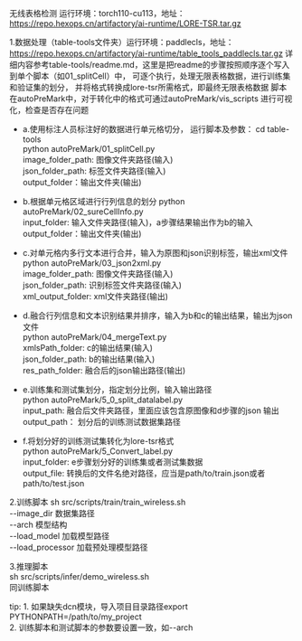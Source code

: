无线表格检测
运行环境：torch110-cu113，地址：https://repo.hexops.cn/artifactory/ai-runtime/LORE-TSR.tar.gz

1.数据处理（table-tools文件夹）运行环境：paddlecls，地址：https://repo.hexops.cn/artifactory/ai-runtime/table_tools_paddlecls.tar.gz
  详细内容参考table-tools/readme.md，这里是把readme的步骤按照顺序逐个写入到单个脚本（如01_splitCell）中，
  可逐个执行，处理无限表格数据，进行训练集和验证集的划分，
  并将格式转换成lore-tsr所需格式，即最终无限表格数据
  脚本在autoPreMark中，对于转化中的格式可通过autoPreMark/vis_scripts 进行可视化，检查是否存在问题
  
- a.使用标注人员标注好的数据进行单元格切分，
    运行脚本及参数：
    cd table-tools  
    python autoPreMark/01_splitCell.py  
      image_folder_path: 图像文件夹路径(输入)  
      json_folder_path: 标签文件夹路径(输入)  
      output_folder：输出文件夹(输出)  

- b.根据单元格区域进行行列信息的划分 
    python autoPreMark/02_sureCellInfo.py  
      input_folder: 输入文件夹路径(输入)，a步骤结果输出作为b的输入  
      output_folder：输出文件夹(输出)  

- c.对单元格内多行文本进行合并，输入为原图和json识别标签，输出xml文件  
    python autoPreMark/03_json2xml.py  
      image_folder_path: 图像文件夹路径(输入)  
      json_folder_path: 识别标签文件夹路径(输入)  
      xml_output_folder: xml文件夹路径(输出)  

- d.融合行列信息和文本识别结果并排序，输入为b和c的输出结果，输出为json文件  
    python autoPreMark/04_mergeText.py   
      xmlsPath_folder: c的输出结果(输入)   
      json_folder_path: b的输出结果(输入)   
      res_path_folder: 融合后的json输出路径(输出)   

- e.训练集和测试集划分，指定划分比例，输入输出路径  
    python autoPreMark/5_0_split_datalabel.py   
      input_path: 融合后文件夹路径，里面应该包含原图像和d步骤的json 输出   
      output_path： 划分后的训练测试数据集路径  

- f.将划分好的训练测试集转化为lore-tsr格式  
    python autoPreMark/5_Convert_label.py   
      input_folder: e步骤划分好的训练集或者测试集数据   
      output_file: 转换后的文件名绝对路径，应当是path/to/train.json或者path/to/test.json   

2.训练脚本
  sh src/scripts/train/train_wireless.sh  
  --image_dir 数据集路径  
  --arch 模型结构  
  --load_model 加载模型路径  
  --load_processor 加载预处理模型路径  

3.推理脚本  
  sh src/scripts/infer/demo_wireless.sh  
  同训练脚本  

tip:
    1. 如果缺失dcn模块，导入项目目录路径export PYTHONPATH=/path/to/my_project   
    2. 训练脚本和测试脚本的参数要设置一致，如--arch  
  
